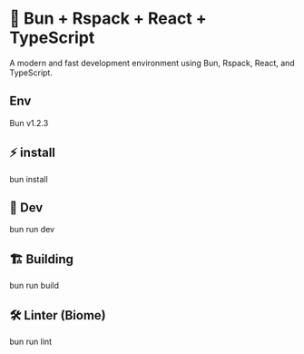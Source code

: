 # 🚀 Bun + Rspack + React + TypeScript

A modern and fast development environment using Bun, Rspack, React, and TypeScript.

## Env

Bun v1.2.3

## ⚡ install

bun install

## 🔧 Dev

bun run dev

## 🏗️ Building

bun run build

## 🛠️ Linter (Biome)

bun run lint
